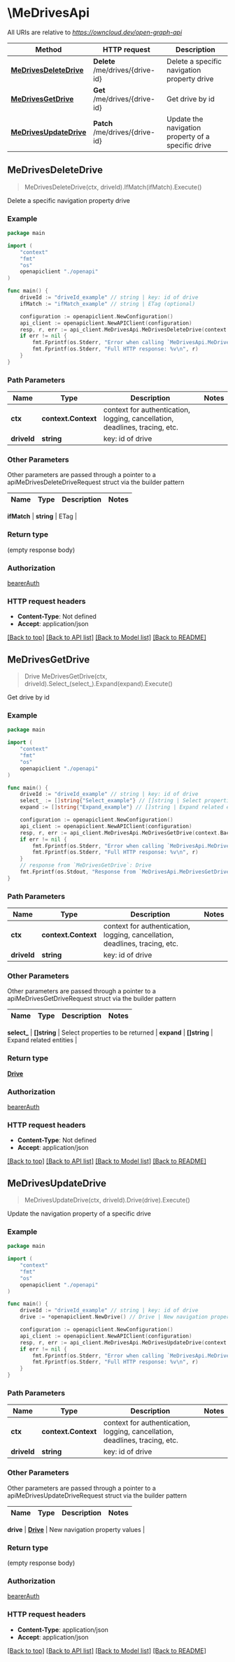 # \MeDrivesApi

All URIs are relative to *https://owncloud.dev/open-graph-api*

Method | HTTP request | Description
------------- | ------------- | -------------
[**MeDrivesDeleteDrive**](MeDrivesApi.md#MeDrivesDeleteDrive) | **Delete** /me/drives/{drive-id} | Delete a specific navigation property drive
[**MeDrivesGetDrive**](MeDrivesApi.md#MeDrivesGetDrive) | **Get** /me/drives/{drive-id} | Get drive by id
[**MeDrivesUpdateDrive**](MeDrivesApi.md#MeDrivesUpdateDrive) | **Patch** /me/drives/{drive-id} | Update the navigation property of a specific drive



## MeDrivesDeleteDrive

> MeDrivesDeleteDrive(ctx, driveId).IfMatch(ifMatch).Execute()

Delete a specific navigation property drive

### Example

```go
package main

import (
    "context"
    "fmt"
    "os"
    openapiclient "./openapi"
)

func main() {
    driveId := "driveId_example" // string | key: id of drive
    ifMatch := "ifMatch_example" // string | ETag (optional)

    configuration := openapiclient.NewConfiguration()
    api_client := openapiclient.NewAPIClient(configuration)
    resp, r, err := api_client.MeDrivesApi.MeDrivesDeleteDrive(context.Background(), driveId).IfMatch(ifMatch).Execute()
    if err != nil {
        fmt.Fprintf(os.Stderr, "Error when calling `MeDrivesApi.MeDrivesDeleteDrive``: %v\n", err)
        fmt.Fprintf(os.Stderr, "Full HTTP response: %v\n", r)
    }
}
```

### Path Parameters


Name | Type | Description  | Notes
------------- | ------------- | ------------- | -------------
**ctx** | **context.Context** | context for authentication, logging, cancellation, deadlines, tracing, etc.
**driveId** | **string** | key: id of drive | 

### Other Parameters

Other parameters are passed through a pointer to a apiMeDrivesDeleteDriveRequest struct via the builder pattern


Name | Type | Description  | Notes
------------- | ------------- | ------------- | -------------

 **ifMatch** | **string** | ETag | 

### Return type

 (empty response body)

### Authorization

[bearerAuth](../README.md#bearerAuth)

### HTTP request headers

- **Content-Type**: Not defined
- **Accept**: application/json

[[Back to top]](#) [[Back to API list]](../README.md#documentation-for-api-endpoints)
[[Back to Model list]](../README.md#documentation-for-models)
[[Back to README]](../README.md)


## MeDrivesGetDrive

> Drive MeDrivesGetDrive(ctx, driveId).Select_(select_).Expand(expand).Execute()

Get drive by id

### Example

```go
package main

import (
    "context"
    "fmt"
    "os"
    openapiclient "./openapi"
)

func main() {
    driveId := "driveId_example" // string | key: id of drive
    select_ := []string{"Select_example"} // []string | Select properties to be returned (optional)
    expand := []string{"Expand_example"} // []string | Expand related entities (optional)

    configuration := openapiclient.NewConfiguration()
    api_client := openapiclient.NewAPIClient(configuration)
    resp, r, err := api_client.MeDrivesApi.MeDrivesGetDrive(context.Background(), driveId).Select_(select_).Expand(expand).Execute()
    if err != nil {
        fmt.Fprintf(os.Stderr, "Error when calling `MeDrivesApi.MeDrivesGetDrive``: %v\n", err)
        fmt.Fprintf(os.Stderr, "Full HTTP response: %v\n", r)
    }
    // response from `MeDrivesGetDrive`: Drive
    fmt.Fprintf(os.Stdout, "Response from `MeDrivesApi.MeDrivesGetDrive`: %v\n", resp)
}
```

### Path Parameters


Name | Type | Description  | Notes
------------- | ------------- | ------------- | -------------
**ctx** | **context.Context** | context for authentication, logging, cancellation, deadlines, tracing, etc.
**driveId** | **string** | key: id of drive | 

### Other Parameters

Other parameters are passed through a pointer to a apiMeDrivesGetDriveRequest struct via the builder pattern


Name | Type | Description  | Notes
------------- | ------------- | ------------- | -------------

 **select_** | **[]string** | Select properties to be returned | 
 **expand** | **[]string** | Expand related entities | 

### Return type

[**Drive**](Drive.md)

### Authorization

[bearerAuth](../README.md#bearerAuth)

### HTTP request headers

- **Content-Type**: Not defined
- **Accept**: application/json

[[Back to top]](#) [[Back to API list]](../README.md#documentation-for-api-endpoints)
[[Back to Model list]](../README.md#documentation-for-models)
[[Back to README]](../README.md)


## MeDrivesUpdateDrive

> MeDrivesUpdateDrive(ctx, driveId).Drive(drive).Execute()

Update the navigation property of a specific drive

### Example

```go
package main

import (
    "context"
    "fmt"
    "os"
    openapiclient "./openapi"
)

func main() {
    driveId := "driveId_example" // string | key: id of drive
    drive := *openapiclient.NewDrive() // Drive | New navigation property values

    configuration := openapiclient.NewConfiguration()
    api_client := openapiclient.NewAPIClient(configuration)
    resp, r, err := api_client.MeDrivesApi.MeDrivesUpdateDrive(context.Background(), driveId).Drive(drive).Execute()
    if err != nil {
        fmt.Fprintf(os.Stderr, "Error when calling `MeDrivesApi.MeDrivesUpdateDrive``: %v\n", err)
        fmt.Fprintf(os.Stderr, "Full HTTP response: %v\n", r)
    }
}
```

### Path Parameters


Name | Type | Description  | Notes
------------- | ------------- | ------------- | -------------
**ctx** | **context.Context** | context for authentication, logging, cancellation, deadlines, tracing, etc.
**driveId** | **string** | key: id of drive | 

### Other Parameters

Other parameters are passed through a pointer to a apiMeDrivesUpdateDriveRequest struct via the builder pattern


Name | Type | Description  | Notes
------------- | ------------- | ------------- | -------------

 **drive** | [**Drive**](Drive.md) | New navigation property values | 

### Return type

 (empty response body)

### Authorization

[bearerAuth](../README.md#bearerAuth)

### HTTP request headers

- **Content-Type**: application/json
- **Accept**: application/json

[[Back to top]](#) [[Back to API list]](../README.md#documentation-for-api-endpoints)
[[Back to Model list]](../README.md#documentation-for-models)
[[Back to README]](../README.md)


